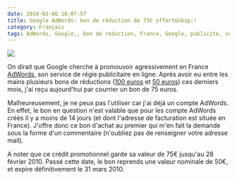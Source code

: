 ```yaml
---
date: 2010-02-06 18:07:57
title: Google AdWords: bon de réduction de 75€ offert&nbsp;!
category: Français
tags: AdWords, Google,, bon de reduction, France, Google, publicite, voucher, Web
---
```


![](/uploads/2010/google-ad-words-75-euros-coupon.jpg)

On dirait que Google cherche à promouvoir agressivement en France [AdWords](http://www.google.fr/AdWord), son service de régie publicitaire en ligne. Après avoir eu entre les mains plusieurs bons de réductions ([100 euros](http://twitter.com/kdeldycke/status/3169290268) et [50 euros](http://kevin.deldycke.com/2009/12/deux-bons-50-euros-offerts-google-adwords/)) ces derniers mois, j'ai reçu aujourd'hui par courrier un bon de 75 euros.

Malheureusement, je ne peux pas l'utiliser car j'ai déjà un compte AdWords. En effet, le bon en question n'est valable que pour les compte AdWords créés il y a moins de 14 jours (et dont l'adresse de facturation est située en France). J'offre donc ce bon d'achat au premier qui m'en fait la demande sous la forme d'un commentaire (n'oubliez pas de renseigner votre adresse mail).

A noter que ce crédit promotionnel garde sa valeur de 75€ jusqu'au 28 février 2010. Passé cette date, le bon reprends une valeur nominale de 50€, et expire définitivement le 31 mars 2010.
